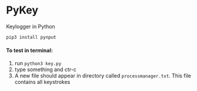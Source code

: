 # PyKey
Keylogger in Python

`pip3 install pynput`

#### To test in terminal:
1. run `python3 key.py`
2. type something and ctr-c
3. A new file should appear in directory called `processmanager.txt`. This file contains all keystrokes
